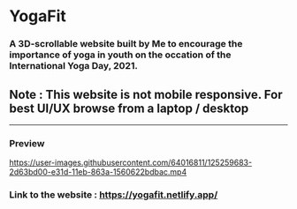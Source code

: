# YogaFit

### A 3D-scrollable website built by Me to encourage the importance of yoga in youth on the occation of the International Yoga Day, 2021.

## Note : This website is not mobile responsive. For best UI/UX browse from a laptop / desktop

<hr>

### Preview



https://user-images.githubusercontent.com/64016811/125259683-2d63bd00-e31d-11eb-863a-1560622bdbac.mp4



### Link to the website : https://yogafit.netlify.app/
